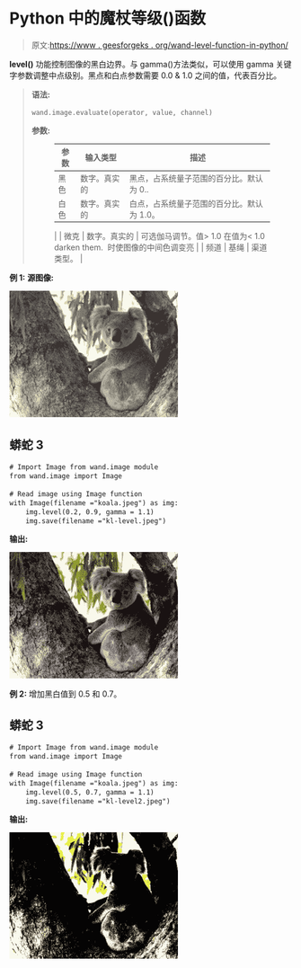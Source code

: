 # Python 中的魔杖等级()函数

> 原文:[https://www . geesforgeks . org/wand-level-function-in-python/](https://www.geeksforgeeks.org/wand-level-function-in-python/)

**level()** 功能控制图像的黑白边界。与 gamma()方法类似，可以使用 gamma 关键字参数调整中点级别。黑点和白点参数需要 0.0 & 1.0 之间的值，代表百分比。

> **语法:**
> 
> ```
> wand.image.evaluate(operator, value, channel)
> ```
> 
> **参数:**
> 
> <figure class="table">
> 
> | 参数 | 输入类型 | 描述 |
> | --- | --- | --- |
> | 黑色 | 数字。真实的 | 黑点，占系统量子范围的百分比。默认为 0.. |
> | 白色 | 数字。真实的 | 白点，占系统量子范围的百分比。默认为 1.0。
>  |
> | 微克 | 数字。真实的 | 可选伽马调节。值> 1.0 在值为< 1.0 darken them. 
> 时使图像的中间色调变亮 |
> | 频道 | 基绳 | 渠道类型。
>  |
> 
> </figure>

**例 1:**
**源图像:**

![](img/a1d5dabac07efe8de363e0c440a198d8.png)

## 蟒蛇 3

```
# Import Image from wand.image module
from wand.image import Image

# Read image using Image function
with Image(filename ="koala.jpeg") as img:
    img.level(0.2, 0.9, gamma = 1.1)
    img.save(filename ="kl-level.jpeg")
```

**输出:**

![](img/2d51d97af84b9a0ce48a5dd5fc02be1d.png)

**例 2:**
增加黑白值到 0.5 和 0.7。

## 蟒蛇 3

```
# Import Image from wand.image module
from wand.image import Image

# Read image using Image function
with Image(filename ="koala.jpeg") as img:
    img.level(0.5, 0.7, gamma = 1.1)
    img.save(filename ="kl-level2.jpeg")
```

**输出:**

![](img/45348dd056721a08c90ea133c55c8714.png)
